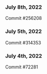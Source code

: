 ### July 8th, 2022

Commit #256208

### July 5th, 2022

Commit #314353


### July 4th, 2022

Commit #72281
